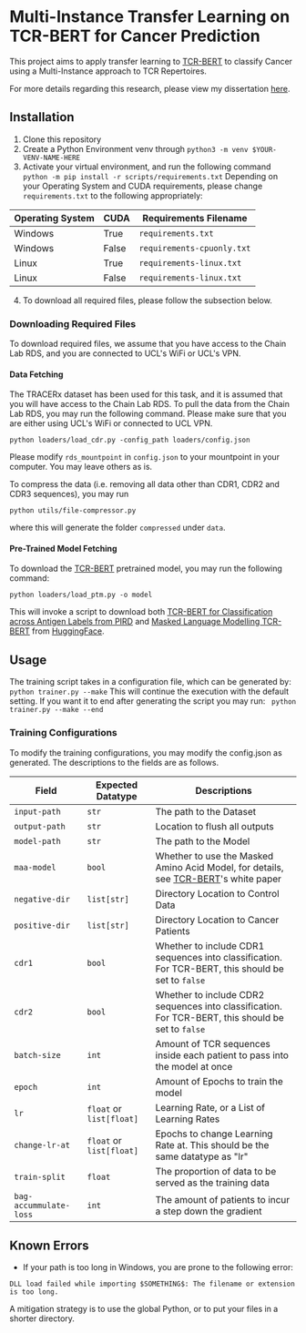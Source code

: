 # Multi-Instance Transfer Learning on TCR-BERT for Cancer Prediction

This project aims to apply transfer learning to [TCR-BERT](https://www.biorxiv.org/content/10.1101/2021.11.18.469186v1) to classify Cancer using a Multi-Instance approach to TCR Repertoires.

For more details regarding this research, please view my dissertation [here](https://google.com).

## Installation

1. Clone this repository
2. Create a Python Environment venv through
   ``python3 -m venv $YOUR-VENV-NAME-HERE``
3. Activate your virtual environment, and run the following command
   ``python -m pip install -r scripts/requirements.txt``
   Depending on your Operating System and CUDA requirements, please change ``requirements.txt`` to the following appropriately:

| Operating System | CUDA  | Requirements Filename        |
| ---------------- | ----- | ---------------------------- |
| Windows          | True  | ``requirements.txt``         |
| Windows          | False | ``requirements-cpuonly.txt`` |
| Linux            | True  | ``requirements-linux.txt``   |
| Linux            | False | ``requirements-linux.txt``   |

4. To download all required files, please follow the subsection below.

### Downloading Required Files

To download required files, we assume that you have access to the Chain Lab RDS, and you are connected to UCL's WiFi or UCL's VPN.

#### Data Fetching

The TRACERx dataset has been used for this task, and it is assumed that you will have access to the Chain Lab RDS.  To pull the data from the Chain Lab RDS, you may run the following command.  Please make sure that you are either using UCL's WiFi or connected to UCL VPN.

```
python loaders/load_cdr.py -config_path loaders/config.json
```

Please modify ``rds_mountpoint`` in ``config.json`` to your mountpoint in your computer.  You may leave others as is.

To compress the data (i.e. removing all data other than CDR1, CDR2 and CDR3 sequences), you may run

```
python utils/file-compressor.py
```

where this will generate the folder ``compressed`` under ``data``.

#### Pre-Trained Model Fetching

To download the [TCR-BERT](https://www.biorxiv.org/content/10.1101/2021.11.18.469186v1) pretrained model, you may run the following command:

```
python loaders/load_ptm.py -o model
```

This will invoke a script to download both [TCR-BERT for Classification across Antigen Labels from PIRD](https://huggingface.co/wukevin/tcr-bert) and [Masked Language Modelling TCR-BERT](https://huggingface.co/wukevin/tcr-bert-mlm-only) from [HuggingFace](https://huggingface.co/).

## Usage

The training script takes in a configuration file, which can be generated by:
``python trainer.py --make``
This will continue the execution with the default setting.  If you want it to end after generating the script you may run:
`` python trainer.py --make --end``

### Training Configurations

To modify the training configurations, you may modify the config.json as generated.  The descriptions to the fields are as follows.

| Field                    | Expected Datatype            | Descriptions                                                                                                                                       |
| ------------------------ | ---------------------------- | -------------------------------------------------------------------------------------------------------------------------------------------------- |
| `input-path`             | `str`                        | The path to the Dataset                                                                                                                            |
| `output-path`            | `str`                        | Location to flush all outputs                                                                                                                      |
| `model-path`             | `str`                        | The path to the Model                                                                                                                              |
| `maa-model`              | `bool`                       | Whether to use the Masked Amino Acid Model, for details, see [TCR-BERT](https://www.biorxiv.org/content/10.1101/2021.11.18.469186v1)'s white paper |
| `negative-dir`           | `list[str]`                  | Directory Location to Control Data                                                                                                                 |
| `positive-dir`           | `list[str]`                  | Directory Location to Cancer Patients                                                                                                              |
| `cdr1`                   | `bool`                       | Whether to include CDR1 sequences into classification.  For TCR-BERT, this should be set to `false`                                                |
| `cdr2`                   | `bool`                       | Whether to include CDR2 sequences into classification.  For TCR-BERT, this should be set to `false`                                                |
| `batch-size`             | `int`                        | Amount of TCR sequences inside each patient to pass into the model at once                                                                         |
| `epoch`                  | `int`                        | Amount of Epochs to train the model                                                                                                                |
| `lr`                     | `float` or `list[float]`     | Learning Rate, or a List of Learning Rates                                                                                                         |
| `change-lr-at`           | `float` or `list[float]`     | Epochs to change Learning Rate at.  This should be the same datatype as "lr"                                                                       |
| `train-split`            | `float`                      | The proportion of data to be served as the training data                                                                                           |
| `bag-accummulate-loss`   | `int`                        | The amount of patients to incur a step down the gradient                                                                                           |

## Known Errors

- If your path is too long in Windows, you are prone to the following error:

```
DLL load failed while importing $SOMETHING$: The filename or extension is too long.
```

A mitigation strategy is to use the global Python, or to put your files in a shorter directory.
